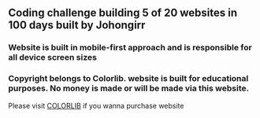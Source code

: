 ## Coding challenge building 5 of 20 websites in 100 days built by Johongirr


### Website is built in mobile-first approach and is responsible for all device screen sizes


### Copyright belongs to Colorlib. website is built for educational purposes. No money is made or will be made via this website. 

Please visit [COLORLIB](https://colorlib.com/preview/theme/buson/) if you wanna purchase website